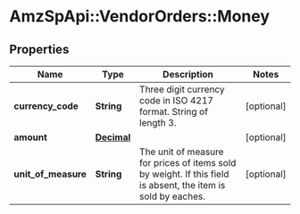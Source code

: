 # AmzSpApi::VendorOrders::Money

## Properties
Name | Type | Description | Notes
------------ | ------------- | ------------- | -------------
**currency_code** | **String** | Three digit currency code in ISO 4217 format. String of length 3. | [optional] 
**amount** | [**Decimal**](Decimal.md) |  | [optional] 
**unit_of_measure** | **String** | The unit of measure for prices of items sold by weight. If this field is absent, the item is sold by eaches. | [optional] 

